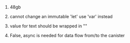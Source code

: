 1. 48gb 

2. cannot change an immutable 'let' use 'var' instead

3. value for text should be wrapped in ""

4. False, async is needed for data flow from/to the canister
